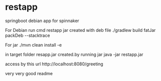 # restapp
springboot debian app for spinnaker

For Debian run cmd restapp jar created  with deb file 
./gradlew build fatJar packDeb --stacktrace


For jar
./mvn clean install -e 

in target folder resapp.jar created.by running jar 
java  -jar restapp.jar

access by this url  http://localhost:8080/greeting

very very good readme


